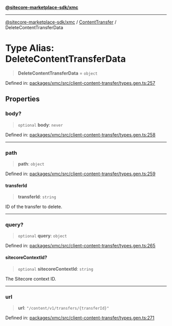 [**@sitecore-marketplace-sdk/xmc**](../../../../README.md)

***

[@sitecore-marketplace-sdk/xmc](../../../../README.md) / [ContentTransfer](../README.md) / DeleteContentTransferData

# Type Alias: DeleteContentTransferData

> **DeleteContentTransferData** = `object`

Defined in: [packages/xmc/src/client-content-transfer/types.gen.ts:257](https://github.com/Sitecore/marketplace-sdk/blob/047115917e8843232ba2a4ba284b67585698b1c5/packages/xmc/src/client-content-transfer/types.gen.ts#L257)

## Properties

### body?

> `optional` **body**: `never`

Defined in: [packages/xmc/src/client-content-transfer/types.gen.ts:258](https://github.com/Sitecore/marketplace-sdk/blob/047115917e8843232ba2a4ba284b67585698b1c5/packages/xmc/src/client-content-transfer/types.gen.ts#L258)

***

### path

> **path**: `object`

Defined in: [packages/xmc/src/client-content-transfer/types.gen.ts:259](https://github.com/Sitecore/marketplace-sdk/blob/047115917e8843232ba2a4ba284b67585698b1c5/packages/xmc/src/client-content-transfer/types.gen.ts#L259)

#### transferId

> **transferId**: `string`

ID of the transfer to delete.

***

### query?

> `optional` **query**: `object`

Defined in: [packages/xmc/src/client-content-transfer/types.gen.ts:265](https://github.com/Sitecore/marketplace-sdk/blob/047115917e8843232ba2a4ba284b67585698b1c5/packages/xmc/src/client-content-transfer/types.gen.ts#L265)

#### sitecoreContextId?

> `optional` **sitecoreContextId**: `string`

The Sitecore context ID.

***

### url

> **url**: `"/content/v1/transfers/{transferId}"`

Defined in: [packages/xmc/src/client-content-transfer/types.gen.ts:271](https://github.com/Sitecore/marketplace-sdk/blob/047115917e8843232ba2a4ba284b67585698b1c5/packages/xmc/src/client-content-transfer/types.gen.ts#L271)
